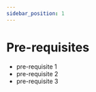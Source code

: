 ```yaml
---
sidebar_position: 1
---
```


# Pre-requisites

- pre-requisite 1
- pre-requisite 2
- pre-requisite 3
